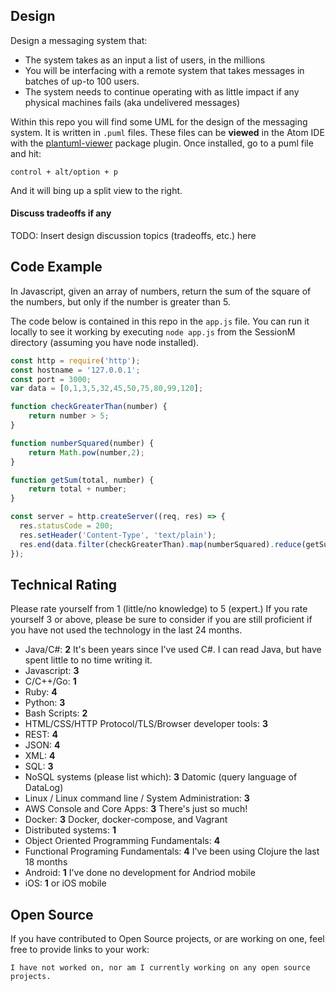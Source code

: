 ## Design

Design a messaging system that:

  * The system takes as an input a list of users, in the millions
  * You will be interfacing with a remote system that takes messages in batches of up-to 100 users.
  * The system needs to continue operating with as little impact if any physical machines fails (aka undelivered messages)

Within this repo you will find some UML for the design of the messaging system. It is written in `.puml` files. These files can be **viewed** in the Atom IDE with the [plantuml-viewer](https://atom.io/packages/plantuml-viewer) package plugin. Once installed, go to a puml file and hit:

    control + alt/option + p

And it will bing up a split view to the right.

#### Discuss tradeoffs if any

  TODO: Insert design discussion topics (tradeoffs, etc.) here

## Code Example

In Javascript, given an array of numbers, return the sum of the square of the numbers, but only if the number is greater than 5.

The code below is contained in this repo in the `app.js` file. You can run it locally to see it working by executing `node app.js` from the SessionM directory (assuming you have node installed).

```javascript
const http = require('http');
const hostname = '127.0.0.1';
const port = 3000;
var data = [0,1,3,5,32,45,50,75,80,99,120];

function checkGreaterThan(number) {
    return number > 5;
}

function numberSquared(number) {
    return Math.pow(number,2);
}

function getSum(total, number) {
    return total + number;
}

const server = http.createServer((req, res) => {
  res.statusCode = 200;
  res.setHeader('Content-Type', 'text/plain');
  res.end(data.filter(checkGreaterThan).map(numberSquared).reduce(getSum).toString());
});
```

## Technical Rating

Please rate yourself from 1 (little/no knowledge) to 5 (expert.) If you rate yourself 3 or above, please be sure to consider if you are still proficient if you have not used the technology in the last 24 months.

* Java/C#: __2__
    It's been years since I've used C#. I can read Java, but have spent little to no time writing it.
* Javascript: __3__
* C/C++/Go: __1__
* Ruby: __4__
* Python: __3__
* Bash Scripts: __2__
* HTML/CSS/HTTP Protocol/TLS/Browser developer tools: __3__
* REST: __4__
* JSON: __4__
* XML:  __4__
* SQL:  __3__
* NoSQL systems (please list which): __3__
    Datomic (query language of DataLog)
* Linux / Linux command line / System Administration: __3__
* AWS Console and Core Apps: __3__
    There's just so much!
* Docker: __3__
    Docker, docker-compose, and Vagrant
* Distributed systems: __1__
* Object Oriented Programming Fundamentals: __4__
* Functional Programing Fundamentals: __4__
    I've been using Clojure the last 18 months
* Android: __1__
    I've done no development for Andriod mobile
* iOS: __1__
    or iOS mobile

## Open Source

If you have contributed to Open Source projects, or are working on one, feel free to provide links to your work:

    I have not worked on, nor am I currently working on any open source projects.
